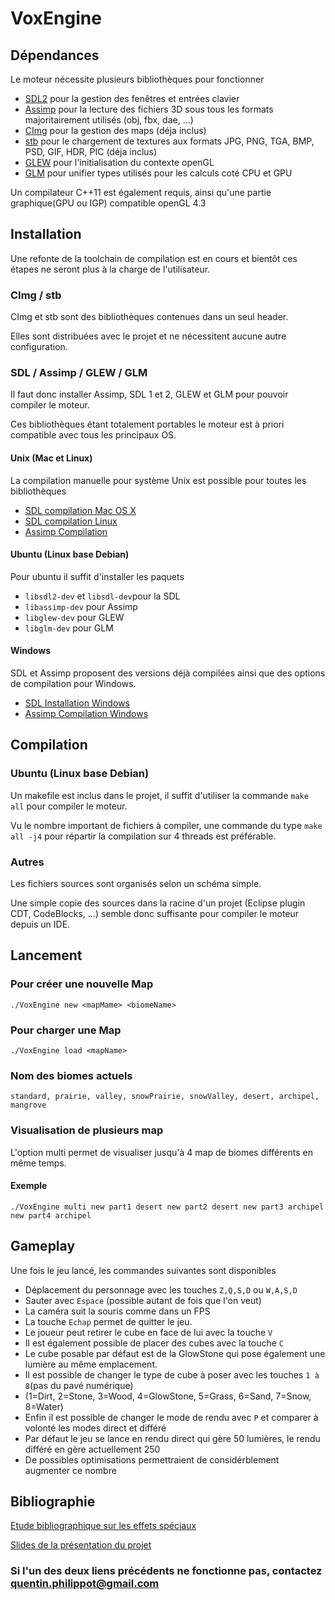 # VoxEngine
## Dépendances
Le moteur nécessite plusieurs bibliothèques pour fonctionner
- [SDL2](https://www.libsdl.org/index.php) pour la gestion des fenêtres et entrées clavier
- [Assimp](http://www.assimp.org/) pour la lecture des fichiers 3D sous tous les formats majoritairement utilisés (obj, fbx, dae, ...)
- [CImg](http://www.cimg.eu/) pour la gestion des maps (déja inclus)
- [stb](https://github.com/nothings/stb) pour le chargement de textures aux formats JPG, PNG, TGA, BMP, PSD, GIF, HDR, PIC (déja inclus)
- [GLEW](https://github.com/nigels-com/glew) pour l'initialisation du contexte openGL
- [GLM](https://github.com/g-truc/glm) pour unifier types utilisés pour les calculs coté CPU et GPU 

Un compilateur C++11 est également requis, ainsi qu'une partie graphique(GPU ou IGP) compatible openGL 4.3

## Installation
Une refonte de la toolchain de compilation est en cours et bientôt ces étapes ne seront plus à la charge de l'utilisateur.
### CImg / stb
CImg et stb sont des bibliothèques contenues dans un seul header.

Elles sont distribuées avec le projet et ne nécessitent aucune autre configuration.

### SDL / Assimp / GLEW / GLM
Il faut donc installer Assimp, SDL 1 et 2, GLEW et GLM pour pouvoir compiler le moteur.

Ces bibliothèques étant totalement portables le moteur est à priori compatible avec tous les principaux OS.

#### Unix (Mac et Linux)
La compilation manuelle pour système Unix est possible pour toutes les bibliothèques
- [SDL compilation Mac OS X](https://wiki.libsdl.org/Installation#Mac_OS_X)
- [SDL compilation Linux](https://wiki.libsdl.org/Installation#Linux.2FUnix)
- [Assimp Compilation](https://github.com/assimp/assimp#building)

#### Ubuntu (Linux base Debian)
Pour ubuntu il suffit d'installer les paquets 
- `libsdl2-dev` et `libsdl-dev`pour la SDL
- `libassimp-dev` pour Assimp
- `libglew-dev` pour GLEW
- `libglm-dev` pour GLM

#### Windows
SDL et Assimp proposent des versions déjà compilées ainsi que des options de compilation pour Windows.
- [SDL Installation Windows](https://wiki.libsdl.org/Installation#Windows_XP.2FVista.2F7)
- [Assimp Compilation Windows](https://github.com/assimp/assimp#building)

## Compilation
### Ubuntu (Linux base Debian)
Un makefile est inclus dans le projet, il suffit d'utiliser la commande `make all` pour compiler le moteur.

Vu le nombre important de fichiers à compiler, une commande du type `make all -j4` pour répartir la compilation sur 4 threads est préférable.

### Autres
Les fichiers sources sont organisés selon un schéma simple.

Une simple copie des sources dans la racine d'un projet (Eclipse plugin CDT, CodeBlocks, ...) semble donc suffisante pour compiler le moteur depuis un IDE.
## Lancement
### Pour créer une nouvelle Map
`./VoxEngine new <mapMame> <biomeName>`

### Pour charger une Map
`./VoxEngine load <mapName>`

### Nom des biomes actuels
`standard, prairie, valley, snowPrairie, snowValley, desert, archipel, mangrove`

### Visualisation de plusieurs map
L'option multi permet de visualiser jusqu'à 4 map de biomes différents en même temps.
#### Exemple
`./VoxEngine multi new part1 desert new part2 desert new part3 archipel new part4 archipel`

## Gameplay
Une fois le jeu lancé, les commandes suivantes sont disponibles
- Déplacement du personnage avec les touches `Z,Q,S,D` ou `W,A,S,D`
- Sauter avec `Espace` (possible autant de fois que l'on veut)
- La caméra suit la souris comme dans un FPS
- La touche `Echap` permet de quitter le jeu.
- Le joueur peut retirer le cube en face de lui avec la touche `V`
- Il est également possible de placer des cubes avec la touche `C`
- Le cube posable par défaut est de la GlowStone qui pose également une lumière au même emplacement.
- Il est possible de changer le type de cube à poser avec les touches `1 à 8`(pas du pavé numérique)
- (1=Dirt, 2=Stone, 3=Wood, 4=GlowStone, 5=Grass, 6=Sand, 7=Snow, 8=Water)
- Enfin il est possible de changer le mode de rendu avec `P` et comparer à volonté les modes direct et différé
- Par défaut le jeu se lance en rendu direct qui gère 50 lumières, le rendu différé en gère actuellement 250 
- De possibles optimisations permettraient de considérblement augmenter ce nombre


## Bibliographie
[Etude bibliographique sur les effets spéciaux](https://docs.google.com/presentation/d/1cfbddsps-8mRLpAKf8Bp2wP-CRA9d0MPAZ0FhgjB3E8/edit?usp=sharing)

[Slides de la présentation du projet](https://drive.google.com/open?id=1QN82RJVtlLTZykGtKLsOQzO_qnXBlAVzbdjbhIz7ms4)

### Si l'un des deux liens précédents ne fonctionne pas, contactez [quentin.philippot@gmail.com](quentin.philippot@gmail.com)
